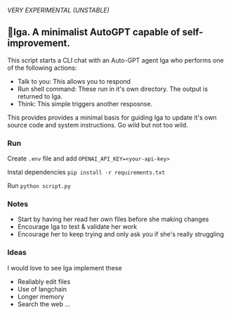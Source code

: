 *VERY EXPERIMENTAL (UNSTABLE)*
## 🦉Iga. A minimalist AutoGPT capable of self-improvement.

This script starts a CLI chat with an Auto-GPT agent Iga who performs one of the following actions:
- Talk to you: This allows you to respond
- Run shell command: These run in it's own directory. The output is returned to Iga.
- Think: This simple triggers another resposnse.

This provides provides a minimal basis for guiding Iga to update it's own source code and system instructions. Go wild but not too wild.

### Run

Create `.env` file and add `OPENAI_API_KEY=<your-api-key>`

Instal dependencies `pip install -r requirements.txt`

Run `python script.py`

### Notes
- Start by having her read her own files before she making changes
- Encourage Iga to test & validate her work
- Encourage her to keep trying and only ask you if she's really struggling

### Ideas
I would love to see Iga implement these
- Realiably edit files
- Use of langchain
- Longer memory
- Search the web
...
